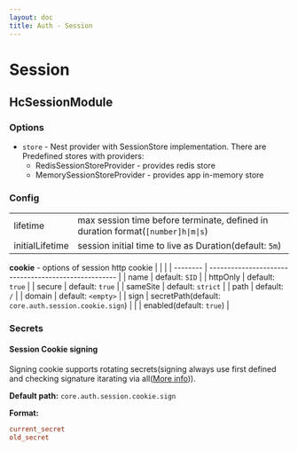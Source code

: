 ```yaml
---
layout: doc
title: Auth - Session
---
```


# Session

## HcSessionModule

### Options

- `store` - Nest provider with SessionStore implementation. There are Predefined stores with providers:
  - RedisSessionStoreProvider - provides redis store
  - MemorySessionStoreProvider - provides app in-memory store

### Config

|                 |                                                                                  |
| --------------- | -------------------------------------------------------------------------------- |
| lifetime        | max session time before terminate, defined in duration format(`[number]h\|m\|s`) |
| initialLifetime | session initial time to live as Duration(default: `5m`)                          |

**cookie** - options of session http cookie
| | |
| -------- | ---------------------------------------------------- |
| name | default: `SID` |
| httpOnly | default: `true` |
| secure | default: `true` |
| sameSite | default: `strict` |
| path | default: `/` |
| domain | default: `<empty>` |
| sign | secretPath(default: `core.auth.session.cookie.sign`) |
| | enabled(default: `true`) |

### Secrets

#### Session Cookie signing

Signing cookie supports rotating secrets(signing always use first defined and checking signature itarating via all([More info](https://www.npmjs.com/package/@fastify/cookie#rotating-signing-secret))).

**Default path:** `core.auth.session.cookie.sign`

**Format:**

```ini
current_secret
old_secret
```

